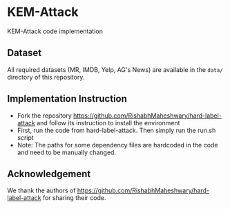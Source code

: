 # KEM-Attack

KEM-Attack code implementation

## Dataset

All required datasets (MR, IMDB, Yelp, AG's News) are available in the `data/` directory of this repository.

## Implementation Instruction
+ Fork the repository https://github.com/RishabhMaheshwary/hard-label-attack and follow its instruction to install the environment
+ First, run the code from hard-label-attack. Then simply run the run.sh script
+ Note: The paths for some dependency files are hardcoded in the code and need to be manually changed.

## Acknowledgement
We thank the authors of https://github.com/RishabhMaheshwary/hard-label-attack for sharing their code.
